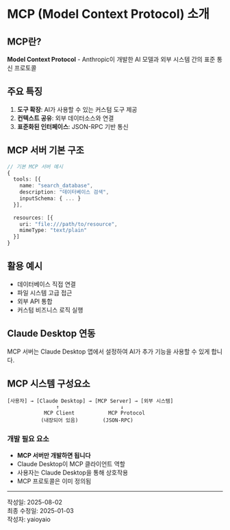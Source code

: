 # MCP (Model Context Protocol) 소개

## MCP란?

**Model Context Protocol** - Anthropic이 개발한 AI 모델과 외부 시스템 간의 표준 통신 프로토콜

## 주요 특징

1. **도구 확장**: AI가 사용할 수 있는 커스텀 도구 제공
2. **컨텍스트 공유**: 외부 데이터소스와 연결
3. **표준화된 인터페이스**: JSON-RPC 기반 통신

## MCP 서버 기본 구조

```typescript
// 기본 MCP 서버 예시
{
  tools: [{
    name: "search_database",
    description: "데이터베이스 검색",
    inputSchema: { ... }
  }],
  
  resources: [{
    uri: "file:///path/to/resource",
    mimeType: "text/plain"
  }]
}
```

## 활용 예시

- 데이터베이스 직접 연결
- 파일 시스템 고급 접근
- 외부 API 통합
- 커스텀 비즈니스 로직 실행

## Claude Desktop 연동

MCP 서버는 Claude Desktop 앱에서 설정하여 AI가 추가 기능을 사용할 수 있게 합니다.

## MCP 시스템 구성요소

```
[사용자] → [Claude Desktop] → [MCP Server] → [외부 시스템]
                ↑                    ↓
            MCP Client           MCP Protocol
           (내장되어 있음)        (JSON-RPC)
```

### 개발 필요 요소

- **MCP 서버만 개발하면 됩니다**
- Claude Desktop이 MCP 클라이언트 역할
- 사용자는 Claude Desktop을 통해 상호작용
- MCP 프로토콜은 이미 정의됨

---

작성일: 2025-08-02  
최종 수정일: 2025-01-03  
작성자: yaioyaio